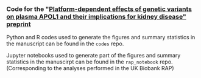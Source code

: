### Code for the "[Platform-dependent effects of genetic variants on plasma APOL1 and their implications for kidney disease" preprint](https://www.biorxiv.org/content/10.1101/2025.01.30.635763v1)


Python and R codes used to generate the figures and summary statistics in the manuscript can be found in the `codes` repo.

Jupyter notebooks used to generate part of the figures and summary statistics in the manuscirpt can be found in the `rap_notebook` repo.
(Corresponding to the analyses performed in the UK Biobank RAP)
